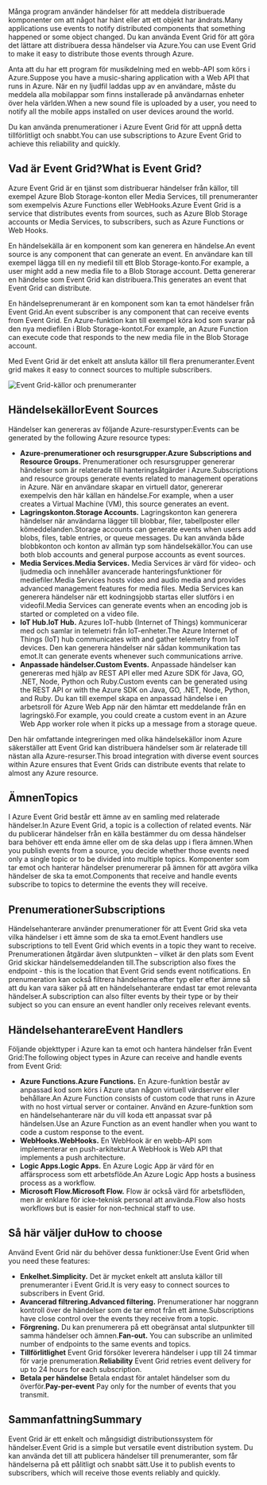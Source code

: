 <span data-ttu-id="d8275-101">Många program använder händelser för att meddela distribuerade komponenter om att något har hänt eller att ett objekt har ändrats.</span><span class="sxs-lookup"><span data-stu-id="d8275-101">Many applications use events to notify distributed components that something happened or some object changed.</span></span> <span data-ttu-id="d8275-102">Du kan använda Event Grid för att göra det lättare att distribuera dessa händelser via Azure.</span><span class="sxs-lookup"><span data-stu-id="d8275-102">You can use Event Grid to make it easy to distribute those events through Azure.</span></span>

<span data-ttu-id="d8275-103">Anta att du har ett program för musikdelning med en webb-API som körs i Azure.</span><span class="sxs-lookup"><span data-stu-id="d8275-103">Suppose you have a music-sharing application with a Web API that runs in Azure.</span></span> <span data-ttu-id="d8275-104">När en ny ljudfil laddas upp av en användare, måste du meddela alla mobilappar som finns installerade på användarnas enheter över hela världen.</span><span class="sxs-lookup"><span data-stu-id="d8275-104">When a new sound file is uploaded by a user, you need to notify all the mobile apps installed on user devices around the world.</span></span>

<span data-ttu-id="d8275-105">Du kan använda prenumerationer i Azure Event Grid för att uppnå detta tillförlitligt och snabbt.</span><span class="sxs-lookup"><span data-stu-id="d8275-105">You can use subscriptions to Azure Event Grid to achieve this reliability and quickly.</span></span>

## <a name="what-is-event-grid"></a><span data-ttu-id="d8275-106">Vad är Event Grid?</span><span class="sxs-lookup"><span data-stu-id="d8275-106">What is Event Grid?</span></span>

<span data-ttu-id="d8275-107">Azure Event Grid är en tjänst som distribuerar händelser från källor, till exempel Azure Blob Storage-konton eller Media Services, till prenumeranter som exempelvis Azure Functions eller WebHooks.</span><span class="sxs-lookup"><span data-stu-id="d8275-107">Azure Event Grid is a service that distributes events from sources, such as Azure Blob Storage accounts or Media Services, to subscribers, such as Azure Functions or Web Hooks.</span></span>

<span data-ttu-id="d8275-108">En händelsekälla är en komponent som kan generera en händelse.</span><span class="sxs-lookup"><span data-stu-id="d8275-108">An event source is any component that can generate an event.</span></span> <span data-ttu-id="d8275-109">En användare kan till exempel lägga till en ny mediefil till ett Blob Storage-konto.</span><span class="sxs-lookup"><span data-stu-id="d8275-109">For example, a user might add a new media file to a Blob Storage account.</span></span> <span data-ttu-id="d8275-110">Detta genererar en händelse som Event Grid kan distribuera.</span><span class="sxs-lookup"><span data-stu-id="d8275-110">This generates an event that Event Grid can distribute.</span></span>

<span data-ttu-id="d8275-111">En händelseprenumerant är en komponent som kan ta emot händelser från Event Grid.</span><span class="sxs-lookup"><span data-stu-id="d8275-111">An event subscriber is any component that can receive events from Event Grid.</span></span> <span data-ttu-id="d8275-112">En Azure-funktion kan till exempel köra kod som svarar på den nya mediefilen i Blob Storage-kontot.</span><span class="sxs-lookup"><span data-stu-id="d8275-112">For example, an Azure Function can execute code that responds to the new media file in the Blob Storage account.</span></span>

<span data-ttu-id="d8275-113">Med Event Grid är det enkelt att ansluta källor till flera prenumeranter.</span><span class="sxs-lookup"><span data-stu-id="d8275-113">Event grid makes it easy to connect sources to multiple subscribers.</span></span>

![Event Grid-källor och prenumeranter](../images/6-event-grid.png)

## <a name="event-sources"></a><span data-ttu-id="d8275-115">Händelsekällor</span><span class="sxs-lookup"><span data-stu-id="d8275-115">Event Sources</span></span>

<span data-ttu-id="d8275-116">Händelser kan genereras av följande Azure-resurstyper:</span><span class="sxs-lookup"><span data-stu-id="d8275-116">Events can be generated by the following Azure resource types:</span></span>

- <span data-ttu-id="d8275-117">**Azure-prenumerationer och resursgrupper.**</span><span class="sxs-lookup"><span data-stu-id="d8275-117">**Azure Subscriptions and Resource Groups.**</span></span> <span data-ttu-id="d8275-118">Prenumerationer och resursgrupper genererar händelser som är relaterade till hanteringsåtgärder i Azure.</span><span class="sxs-lookup"><span data-stu-id="d8275-118">Subscriptions and resource groups generate events related to management operations in Azure.</span></span> <span data-ttu-id="d8275-119">När en användare skapar en virtuell dator, genererar exempelvis den här källan en händelse.</span><span class="sxs-lookup"><span data-stu-id="d8275-119">For example, when a user creates a Virtual Machine (VM), this source generates an event.</span></span>
- <span data-ttu-id="d8275-120">**Lagringskonton.**</span><span class="sxs-lookup"><span data-stu-id="d8275-120">**Storage Accounts.**</span></span> <span data-ttu-id="d8275-121">Lagringskonton kan generera händelser när användarna lägger till blobbar, filer, tabellposter eller kömeddelanden.</span><span class="sxs-lookup"><span data-stu-id="d8275-121">Storage accounts can generate events when users add blobs, files, table entries, or queue messages.</span></span> <span data-ttu-id="d8275-122">Du kan använda både blobbkonton och konton av allmän typ som händelsekällor.</span><span class="sxs-lookup"><span data-stu-id="d8275-122">You can use both blob accounts and general purpose accounts as event sources.</span></span>
- <span data-ttu-id="d8275-123">**Media Services.**</span><span class="sxs-lookup"><span data-stu-id="d8275-123">**Media Services.**</span></span> <span data-ttu-id="d8275-124">Media Services är värd för video- och ljudmedia och innehåller avancerade hanteringsfunktioner för mediefiler.</span><span class="sxs-lookup"><span data-stu-id="d8275-124">Media Services hosts video and audio media and provides advanced management features for media files.</span></span> <span data-ttu-id="d8275-125">Media Services kan generera händelser när ett kodningsjobb startas eller slutförs i en videofil.</span><span class="sxs-lookup"><span data-stu-id="d8275-125">Media Services can generate events when an encoding job is started or completed on a video file.</span></span>
- <span data-ttu-id="d8275-126">**IoT Hub.**</span><span class="sxs-lookup"><span data-stu-id="d8275-126">**IoT Hub.**</span></span> <span data-ttu-id="d8275-127">Azures IoT-hubb (Internet of Things) kommunicerar med och samlar in telemetri från IoT-enheter.</span><span class="sxs-lookup"><span data-stu-id="d8275-127">The Azure Internet of Things (IoT) hub communicates with and gather telemetry from IoT devices.</span></span> <span data-ttu-id="d8275-128">Den kan generera händelser när sådan kommunikation tas emot.</span><span class="sxs-lookup"><span data-stu-id="d8275-128">It can generate events whenever such communications arrive.</span></span>
- <span data-ttu-id="d8275-129">**Anpassade händelser.**</span><span class="sxs-lookup"><span data-stu-id="d8275-129">**Custom Events.**</span></span> <span data-ttu-id="d8275-130">Anpassade händelser kan genereras med hjälp av REST API eller med Azure SDK för Java, GO, .NET, Node, Python och Ruby.</span><span class="sxs-lookup"><span data-stu-id="d8275-130">Custom events can be generated using the REST API or with the Azure SDK on Java, GO, .NET, Node, Python, and Ruby.</span></span> <span data-ttu-id="d8275-131">Du kan till exempel skapa en anpassad händelse i en arbetsroll för Azure Web App när den hämtar ett meddelande från en lagringskö.</span><span class="sxs-lookup"><span data-stu-id="d8275-131">For example, you could create a custom event in an Azure Web App worker role when it picks up a message from a storage queue.</span></span>

<span data-ttu-id="d8275-132">Den här omfattande integreringen med olika händelsekällor inom Azure säkerställer att Event Grid kan distribuera händelser som är relaterade till nästan alla Azure-resurser.</span><span class="sxs-lookup"><span data-stu-id="d8275-132">This broad integration with diverse event sources within Azure ensures that Event Grids can distribute events that relate to almost any Azure resource.</span></span>

## <a name="topics"></a><span data-ttu-id="d8275-133">Ämnen</span><span class="sxs-lookup"><span data-stu-id="d8275-133">Topics</span></span>

<span data-ttu-id="d8275-134">I Azure Event Grid består ett ämne av en samling med relaterade händelser.</span><span class="sxs-lookup"><span data-stu-id="d8275-134">In Azure Event Grid, a topic is a collection of related events.</span></span> <span data-ttu-id="d8275-135">När du publicerar händelser från en källa bestämmer du om dessa händelser bara behöver ett enda ämne eller om de ska delas upp i flera ämnen.</span><span class="sxs-lookup"><span data-stu-id="d8275-135">When you publish events from a source, you decide whether those events need only a single topic or to be divided into multiple topics.</span></span> <span data-ttu-id="d8275-136">Komponenter som tar emot och hanterar händelser prenumererar på ämnen för att avgöra vilka händelser de ska ta emot.</span><span class="sxs-lookup"><span data-stu-id="d8275-136">Components that receive and handle events subscribe to topics to determine the events they will receive.</span></span>

## <a name="subscriptions"></a><span data-ttu-id="d8275-137">Prenumerationer</span><span class="sxs-lookup"><span data-stu-id="d8275-137">Subscriptions</span></span>

<span data-ttu-id="d8275-138">Händelsehanterare använder prenumerationer för att Event Grid ska veta vilka händelser i ett ämne som de ska ta emot.</span><span class="sxs-lookup"><span data-stu-id="d8275-138">Event handlers use subscriptions to tell Event Grid which events in a topic they want to receive.</span></span> <span data-ttu-id="d8275-139">Prenumerationen åtgärdar även slutpunkten – vilket är den plats som Event Grid skickar händelsemeddelanden till.</span><span class="sxs-lookup"><span data-stu-id="d8275-139">The subscription also fixes the endpoint - this is the location that Event Grid sends event notifications.</span></span> <span data-ttu-id="d8275-140">En prenumeration kan också filtrera händelserna efter typ eller efter ämne så att du kan vara säker på att en händelsehanterare endast tar emot relevanta händelser.</span><span class="sxs-lookup"><span data-stu-id="d8275-140">A subscription can also filter events by their type or by their subject so you can ensure an event handler only receives relevant events.</span></span>

## <a name="event-handlers"></a><span data-ttu-id="d8275-141">Händelsehanterare</span><span class="sxs-lookup"><span data-stu-id="d8275-141">Event Handlers</span></span>

<span data-ttu-id="d8275-142">Följande objekttyper i Azure kan ta emot och hantera händelser från Event Grid:</span><span class="sxs-lookup"><span data-stu-id="d8275-142">The following object types in Azure can receive and handle events from Event Grid:</span></span>

- <span data-ttu-id="d8275-143">**Azure Functions.**</span><span class="sxs-lookup"><span data-stu-id="d8275-143">**Azure Functions.**</span></span> <span data-ttu-id="d8275-144">En Azure-funktion består av anpassad kod som körs i Azure utan någon virtuell värdserver eller behållare.</span><span class="sxs-lookup"><span data-stu-id="d8275-144">An Azure Function consists of custom code that runs in Azure with no host virtual server or container.</span></span> <span data-ttu-id="d8275-145">Använd en Azure-funktion som en händelsehanterare när du vill koda ett anpassat svar på händelsen.</span><span class="sxs-lookup"><span data-stu-id="d8275-145">Use an Azure Function as an event handler when you want to code a custom response to the event.</span></span>
- <span data-ttu-id="d8275-146">**WebHooks.**</span><span class="sxs-lookup"><span data-stu-id="d8275-146">**WebHooks.**</span></span> <span data-ttu-id="d8275-147">En WebHook är en webb-API som implementerar en push-arkitektur.</span><span class="sxs-lookup"><span data-stu-id="d8275-147">A WebHook is Web API that implements a push architecture.</span></span>
- <span data-ttu-id="d8275-148">**Logic Apps.**</span><span class="sxs-lookup"><span data-stu-id="d8275-148">**Logic Apps.**</span></span> <span data-ttu-id="d8275-149">En Azure Logic App är värd för en affärsprocess som ett arbetsflöde.</span><span class="sxs-lookup"><span data-stu-id="d8275-149">An Azure Logic App hosts a business process as a workflow.</span></span>
- <span data-ttu-id="d8275-150">**Microsoft Flow.**</span><span class="sxs-lookup"><span data-stu-id="d8275-150">**Microsoft Flow.**</span></span> <span data-ttu-id="d8275-151">Flow är också värd för arbetsflöden, men är enklare för icke-teknisk personal att använda.</span><span class="sxs-lookup"><span data-stu-id="d8275-151">Flow also hosts workflows but is easier for non-technical staff to use.</span></span>

## <a name="how-to-choose"></a><span data-ttu-id="d8275-152">Så här väljer du</span><span class="sxs-lookup"><span data-stu-id="d8275-152">How to choose</span></span>

<span data-ttu-id="d8275-153">Använd Event Grid när du behöver dessa funktioner:</span><span class="sxs-lookup"><span data-stu-id="d8275-153">Use Event Grid when you need these features:</span></span>

- <span data-ttu-id="d8275-154">**Enkelhet.**</span><span class="sxs-lookup"><span data-stu-id="d8275-154">**Simplicity.**</span></span> <span data-ttu-id="d8275-155">Det är mycket enkelt att ansluta källor till prenumeranter i Event Grid.</span><span class="sxs-lookup"><span data-stu-id="d8275-155">It is very easy to connect sources to subscribers in Event Grid.</span></span>
- <span data-ttu-id="d8275-156">**Avancerad filtrering.**</span><span class="sxs-lookup"><span data-stu-id="d8275-156">**Advanced filtering.**</span></span> <span data-ttu-id="d8275-157">Prenumerationer har noggrann kontroll över de händelser som de tar emot från ett ämne.</span><span class="sxs-lookup"><span data-stu-id="d8275-157">Subscriptions have close control over the events they receive from a topic.</span></span>
- <span data-ttu-id="d8275-158">**Förgrening.** Du kan prenumerera på ett obegränsat antal slutpunkter till samma händelser och ämnen.</span><span class="sxs-lookup"><span data-stu-id="d8275-158">**Fan-out.** You can subscribe an unlimited number of endpoints to the same events and topics.</span></span>
- <span data-ttu-id="d8275-159">**Tillförlitlighet** Event Grid försöker leverera händelser i upp till 24 timmar för varje prenumeration.</span><span class="sxs-lookup"><span data-stu-id="d8275-159">**Reliability** Event Grid retries event delivery for up to 24 hours for each subscription.</span></span>
- <span data-ttu-id="d8275-160">**Betala per händelse** Betala endast för antalet händelser som du överför.</span><span class="sxs-lookup"><span data-stu-id="d8275-160">**Pay-per-event** Pay only for the number of events that you transmit.</span></span>

## <a name="summary"></a><span data-ttu-id="d8275-161">Sammanfattning</span><span class="sxs-lookup"><span data-stu-id="d8275-161">Summary</span></span>

<span data-ttu-id="d8275-162">Event Grid är ett enkelt och mångsidigt distributionssystem för händelser.</span><span class="sxs-lookup"><span data-stu-id="d8275-162">Event Grid is a simple but versatile event distribution system.</span></span> <span data-ttu-id="d8275-163">Du kan använda det till att publicera händelser till prenumeranter, som får händelserna på ett pålitligt och snabbt sätt.</span><span class="sxs-lookup"><span data-stu-id="d8275-163">Use it to publish events to subscribers, which will receive those events reliably and quickly.</span></span>